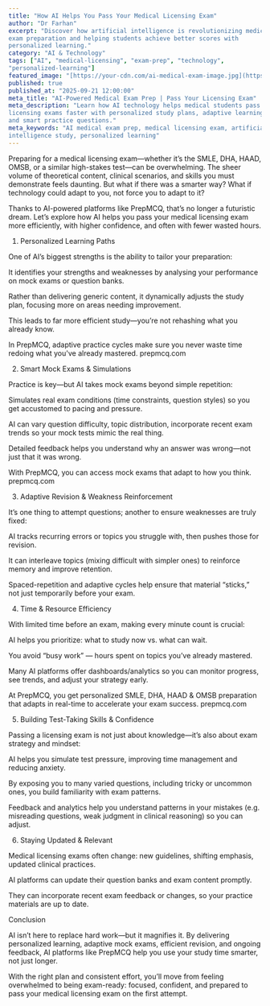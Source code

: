 ```yaml
---
title: "How AI Helps You Pass Your Medical Licensing Exam"
author: "Dr Farhan"
excerpt: "Discover how artificial intelligence is revolutionizing medical
exam preparation and helping students achieve better scores with
personalized learning."
category: "AI & Technology"
tags: ["AI", "medical-licensing", "exam-prep", "technology",
"personalized-learning"]
featured_image: "[https://your-cdn.com/ai-medical-exam-image.jpg](https://res.cloudinary.com/dh2mghhah/image/upload/v1758480166/pcmstest/Gemini_Generated_Image_z9cr8cz9cr8cz9cr_1_mluk0x.png)"
published: true
published_at: "2025-09-21 12:00:00"
meta_title: "AI-Powered Medical Exam Prep | Pass Your Licensing Exam"
meta_description: "Learn how AI technology helps medical students pass
licensing exams faster with personalized study plans, adaptive learning,
and smart practice questions."
meta_keywords: "AI medical exam prep, medical licensing exam, artificial
intelligence study, personalized learning"
---
```

Preparing for a medical licensing exam—whether it’s the SMLE, DHA, HAAD, OMSB, or a similar high-stakes test—can be overwhelming. The sheer volume of theoretical content, clinical scenarios, and skills you must demonstrate feels daunting. But what if there was a smarter way? What if technology could adapt to you, not force you to adapt to it?

Thanks to AI-powered platforms like PrepMCQ, that’s no longer a futuristic dream. Let’s explore how AI helps you pass your medical licensing exam more efficiently, with higher confidence, and often with fewer wasted hours.

1. Personalized Learning Paths

One of AI’s biggest strengths is the ability to tailor your preparation:

It identifies your strengths and weaknesses by analysing your performance on mock exams or question banks.

Rather than delivering generic content, it dynamically adjusts the study plan, focusing more on areas needing improvement.

This leads to far more efficient study—you’re not rehashing what you already know.

In PrepMCQ, adaptive practice cycles make sure you never waste time redoing what you've already mastered. 
prepmcq.com

2. Smart Mock Exams & Simulations

Practice is key—but AI takes mock exams beyond simple repetition:

Simulates real exam conditions (time constraints, question styles) so you get accustomed to pacing and pressure.

AI can vary question difficulty, topic distribution, incorporate recent exam trends so your mock tests mimic the real thing.

Detailed feedback helps you understand why an answer was wrong—not just that it was wrong.

With PrepMCQ, you can access mock exams that adapt to how you think. 
prepmcq.com

3. Adaptive Revision & Weakness Reinforcement

It’s one thing to attempt questions; another to ensure weaknesses are truly fixed:

AI tracks recurring errors or topics you struggle with, then pushes those for revision.

It can interleave topics (mixing difficult with simpler ones) to reinforce memory and improve retention.

Spaced-repetition and adaptive cycles help ensure that material “sticks,” not just temporarily before your exam.

4. Time & Resource Efficiency

With limited time before an exam, making every minute count is crucial:

AI helps you prioritize: what to study now vs. what can wait.

You avoid “busy work” — hours spent on topics you’ve already mastered.

Many AI platforms offer dashboards/analytics so you can monitor progress, see trends, and adjust your strategy early.

At PrepMCQ, you get personalized SMLE, DHA, HAAD & OMSB preparation that adapts in real-time to accelerate your exam success. 
prepmcq.com

5. Building Test-Taking Skills & Confidence

Passing a licensing exam is not just about knowledge—it’s also about exam strategy and mindset:

AI helps you simulate test pressure, improving time management and reducing anxiety.

By exposing you to many varied questions, including tricky or uncommon ones, you build familiarity with exam patterns.

Feedback and analytics help you understand patterns in your mistakes (e.g. misreading questions, weak judgment in clinical reasoning) so you can adjust.

6. Staying Updated & Relevant

Medical licensing exams often change: new guidelines, shifting emphasis, updated clinical practices.

AI platforms can update their question banks and exam content promptly.

They can incorporate recent exam feedback or changes, so your practice materials are up to date.

Conclusion

AI isn’t here to replace hard work—but it magnifies it. By delivering personalized learning, adaptive mock exams, efficient revision, and ongoing feedback, AI platforms like PrepMCQ help you use your study time smarter, not just longer.

With the right plan and consistent effort, you’ll move from feeling overwhelmed to being exam-ready: focused, confident, and prepared to pass your medical licensing exam on the first attempt.
